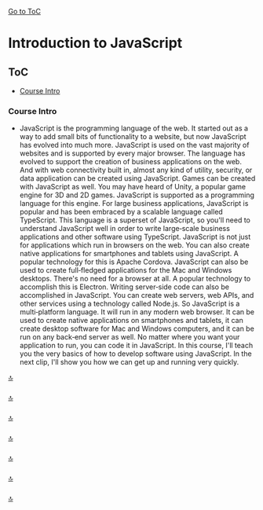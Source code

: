 [Go to ToC](../README.md)

# Introduction to JavaScript

## ToC
* [Course Intro](#course-intro)

### Course Intro

* JavaScript is the programming language of the web. It started out as a way to add small bits of functionality to a website, but now JavaScript has evolved into much more. JavaScript is used on the vast majority of websites and is supported by every major browser. The language has evolved to support the creation of business applications on the web. And with web connectivity built in, almost any kind of utility, security, or data application can be created using JavaScript. Games can be created with JavaScript as well. You may have heard of Unity, a popular game engine for 3D and 2D games. JavaScript is supported as a programming language for this engine. For large business applications, JavaScript is popular and has been embraced by a scalable language called TypeScript. This language is a superset of JavaScript, so you'll need to understand JavaScript well in order to write large‑scale business applications and other software using TypeScript. JavaScript is not just for applications which run in browsers on the web. You can also create native applications for smartphones and tablets using JavaScript. A popular technology for this is Apache Cordova. JavaScript can also be used to create full‑fledged applications for the Mac and Windows desktops. There's no need for a browser at all. A popular technology to accomplish this is Electron. Writing server‑side code can also be accomplished in JavaScript. You can create web servers, web APIs, and other services using a technology called Node.js. So JavaScript is a multi‑platform language. It will run in any modern web browser. It can be used to create native applications on smartphones and tablets, it can create desktop software for Mac and Windows computers, and it can be run on any back‑end server as well. No matter where you want your application to run, you can code it in JavaScript. In this course, I'll teach you the very basics of how to develop software using JavaScript. In the next clip, I'll show you how we can get up and running very quickly.



[🔝](#toc)  
  

### 





[🔝](#toc)  
  
### 




  
[🔝](#toc)  

### 


  
[🔝](#toc)  

###


  
[🔝](#toc)  

### 



[🔝](#toc)    
  
  
### 


  
[🔝](#toc)  

  
  
  
